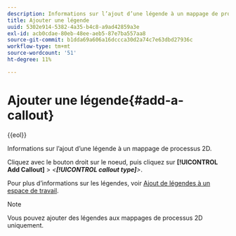 ```yaml
---
description: Informations sur l’ajout d’une légende à un mappage de processus 2D.
title: Ajouter une légende
uuid: 5302e914-5382-4a35-b4c8-a9ad42859a3e
exl-id: acb0cdae-80eb-48ee-aeb5-87e7ba557aa8
source-git-commit: b1dda69a606a16dccca30d2a74c7e63dbd27936c
workflow-type: tm+mt
source-wordcount: '51'
ht-degree: 11%

---
```


# Ajouter une légende{#add-a-callout}

{{eol}}

Informations sur l’ajout d’une légende à un mappage de processus 2D.

Cliquez avec le bouton droit sur le noeud, puis cliquez sur **[!UICONTROL Add Callout]** > *&lt;**[!UICONTROL callout type]**>*.

Pour plus d’informations sur les légendes, voir [Ajout de légendes à un espace de travail](../../../../home/c-get-started/c-vis/c-call-wkspc.md#concept-212b09e763044d938987b4a9c658adc0).

>[!NOTE]
>
>Vous pouvez ajouter des légendes aux mappages de processus 2D uniquement.
